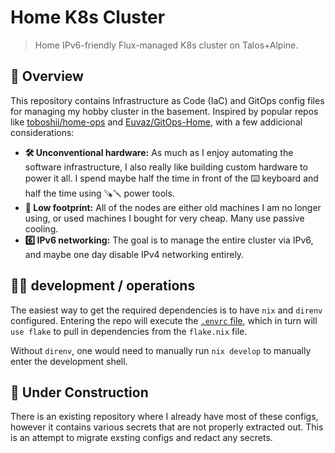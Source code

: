 # Home K8s Cluster

> Home IPv6-friendly Flux-managed K8s cluster on Talos+Alpine.

## 📖 Overview

This repository contains Infrastructure as Code (IaC) and GitOps config files
for managing my hobby cluster in the basement. Inspired by popular repos like
[toboshii/home-ops] and [Euvaz/GitOps-Home], with a few addicional
considerations:

[toboshii/home-ops]: https://github.com/toboshii/home-ops
[Euvaz/GitOps-Home]: https://github.com/Euvaz/GitOps-Home

- **🛠️ Unconventional hardware:** As much as I enjoy automating the software
  infrastructure, I also really like building custom hardware to power it all.
  I spend maybe half the time in front of the ⌨️ keyboard and half the time
  using 🪚🪛 power tools.
- **🌳 Low footprint:** All of the nodes are either old machines I am no longer
  using, or used machines I bought for very cheap. Many use passive cooling.
- **6️⃣ IPv6 networking:** The goal is to manage the entire cluster via IPv6, and
  maybe one day disable IPv4 networking entirely.

## **🧑‍💻️ development / operations**

The easiest way to get the required dependencies is to have `nix` and `direnv`
configured. Entering the repo will execute the [`.envrc` file], which in turn
will `use flake` to pull in dependencies from the `flake.nix` file.

[`.envrc` file]: https://github.com/attilaolah/ops/blob/main/.envrc

Without `direnv`, one would need to manually run `nix develop` to manually
enter the development shell.

## 🚧 Under Construction

There is an existing repository where I already have most of these configs,
however it contains various secrets that are not properly extracted out. This
is an attempt to migrate exsting configs and redact any secrets.
